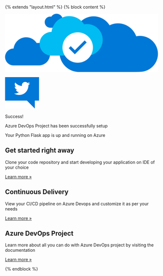 {% extends "layout.html" %} {% block content %}

![](../static/img/successCloudNew.svg)

[![](../static/img/tweetThis.svg)](http://twitter.com/intent/tweet/?text=I%20just%20created%20a%20new%20Python%20Flask%20website%20on%20Azure%20using%20Azure%20DevOps%20Project&hashtags=AzureDevOpsProject%2CVSTS%20%40Azure%20%40VSTS)

Success!

Azure DevOps Project has been successfully setup

Your Python Flask app is up and running on Azure

## Get started right away

Clone your code repository and start developing your application on IDE of your choice

<a href="https://go.microsoft.com/fwlink/?linkid=862409" class="btn btn-default">Learn more »</a>

## Continuous Delivery

View your CI/CD pipeline on Azure Devops and customize it as per your needs

<a href="https://go.microsoft.com/fwlink/?linkid=862410" class="btn btn-default">Learn more »</a>

## Azure DevOps Project

Learn more about all you can do with Azure DevOps project by visiting the documentation

<a href="https://go.microsoft.com/fwlink/?linkid=862126" class="btn btn-default">Learn more »</a>

{% endblock %}
